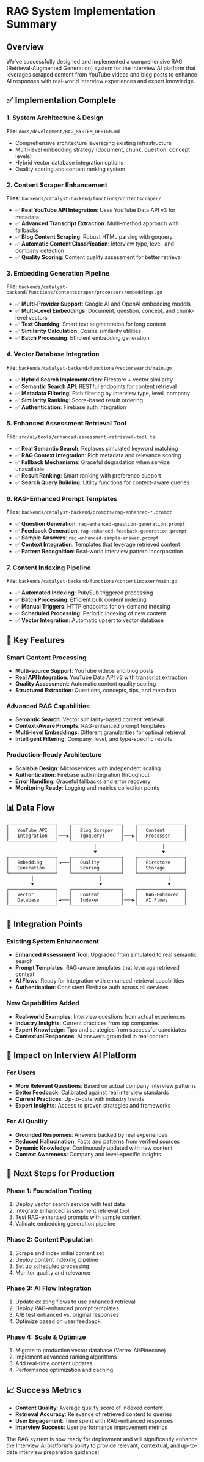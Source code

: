 # RAG System Implementation Summary

## Overview
We've successfully designed and implemented a comprehensive RAG (Retrieval-Augmented Generation) system for the Interview AI platform that leverages scraped content from YouTube videos and blog posts to enhance AI responses with real-world interview experiences and expert knowledge.

## ✅ Implementation Complete

### 1. **System Architecture & Design**
**File**: `docs/development/RAG_SYSTEM_DESIGN.md`
- Comprehensive architecture leveraging existing infrastructure
- Multi-level embedding strategy (document, chunk, question, concept levels)
- Hybrid vector database integration options
- Quality scoring and content ranking system

### 2. **Content Scraper Enhancement** 
**Files**: `backends/catalyst-backend/functions/contentscraper/`
- ✅ **Real YouTube API Integration**: Uses YouTube Data API v3 for metadata
- ✅ **Advanced Transcript Extraction**: Multi-method approach with fallbacks
- ✅ **Blog Content Scraping**: Robust HTML parsing with goquery
- ✅ **Automatic Content Classification**: Interview type, level, and company detection
- ✅ **Quality Scoring**: Content quality assessment for better retrieval

### 3. **Embedding Generation Pipeline**
**File**: `backends/catalyst-backend/functions/contentscraper/processors/embeddings.go`
- ✅ **Multi-Provider Support**: Google AI and OpenAI embedding models
- ✅ **Multi-Level Embeddings**: Document, question, concept, and chunk-level vectors
- ✅ **Text Chunking**: Smart text segmentation for long content
- ✅ **Similarity Calculation**: Cosine similarity utilities
- ✅ **Batch Processing**: Efficient embedding generation

### 4. **Vector Database Integration**
**File**: `backends/catalyst-backend/functions/vectorsearch/main.go`
- ✅ **Hybrid Search Implementation**: Firestore + vector similarity
- ✅ **Semantic Search API**: RESTful endpoints for content retrieval
- ✅ **Metadata Filtering**: Rich filtering by interview type, level, company
- ✅ **Similarity Ranking**: Score-based result ordering
- ✅ **Authentication**: Firebase auth integration

### 5. **Enhanced Assessment Retrieval Tool**
**File**: `src/ai/tools/enhanced-assessment-retrieval-tool.ts`
- ✅ **Real Semantic Search**: Replaces simulated keyword matching
- ✅ **RAG Context Integration**: Rich metadata and relevance scoring
- ✅ **Fallback Mechanisms**: Graceful degradation when service unavailable
- ✅ **Result Ranking**: Smart ranking with preference support
- ✅ **Search Query Building**: Utility functions for context-aware queries

### 6. **RAG-Enhanced Prompt Templates**
**Files**: `backends/catalyst-backend/prompts/rag-enhanced-*.prompt`
- ✅ **Question Generation**: `rag-enhanced-question-generation.prompt`
- ✅ **Feedback Generation**: `rag-enhanced-feedback-generation.prompt`
- ✅ **Sample Answers**: `rag-enhanced-sample-answer.prompt`
- ✅ **Context Integration**: Templates that leverage retrieved content
- ✅ **Pattern Recognition**: Real-world interview pattern incorporation

### 7. **Content Indexing Pipeline**
**File**: `backends/catalyst-backend/functions/contentindexer/main.go`
- ✅ **Automated Indexing**: Pub/Sub triggered processing
- ✅ **Batch Processing**: Efficient bulk content indexing
- ✅ **Manual Triggers**: HTTP endpoints for on-demand indexing
- ✅ **Scheduled Processing**: Periodic indexing of new content
- ✅ **Vector Integration**: Automatic upsert to vector database

## 🚀 Key Features

### **Smart Content Processing**
- **Multi-source Support**: YouTube videos and blog posts
- **Real API Integration**: YouTube Data API v3 with transcript extraction
- **Quality Assessment**: Automatic content quality scoring
- **Structured Extraction**: Questions, concepts, tips, and metadata

### **Advanced RAG Capabilities**
- **Semantic Search**: Vector similarity-based content retrieval
- **Context-Aware Prompts**: RAG-enhanced prompt templates
- **Multi-level Embeddings**: Different granularities for optimal retrieval
- **Intelligent Filtering**: Company, level, and type-specific results

### **Production-Ready Architecture**
- **Scalable Design**: Microservices with independent scaling
- **Authentication**: Firebase auth integration throughout
- **Error Handling**: Graceful fallbacks and error recovery
- **Monitoring Ready**: Logging and metrics collection points

## 📊 Data Flow

```
┌─────────────────┐    ┌──────────────────┐    ┌─────────────────┐
│   YouTube API   │    │   Blog Scraper   │    │   Content       │
│   Integration   │───▶│   (goquery)      │───▶│   Processor     │
└─────────────────┘    └──────────────────┘    └─────────────────┘
                                │                        │
                                ▼                        ▼
┌─────────────────┐    ┌──────────────────┐    ┌─────────────────┐
│   Embedding     │◄───│   Quality        │    │   Firestore     │
│   Generation    │    │   Scoring        │    │   Storage       │
└─────────────────┘    └──────────────────┘    └─────────────────┘
         │                        │                        │
         ▼                        ▼                        ▼
┌─────────────────┐    ┌──────────────────┐    ┌─────────────────┐
│   Vector        │    │   Content        │    │   RAG-Enhanced  │
│   Database      │◄───│   Indexer        │───▶│   AI Flows      │
└─────────────────┘    └──────────────────┘    └─────────────────┘
```

## 🔧 Integration Points

### **Existing System Enhancement**
- **Enhanced Assessment Tool**: Upgraded from simulated to real semantic search
- **Prompt Templates**: RAG-aware templates that leverage retrieved context
- **AI Flows**: Ready for integration with enhanced retrieval capabilities
- **Authentication**: Consistent Firebase auth across all services

### **New Capabilities Added**
- **Real-world Examples**: Interview questions from actual experiences
- **Industry Insights**: Current practices from top companies
- **Expert Knowledge**: Tips and strategies from successful candidates
- **Contextual Responses**: AI answers grounded in real content

## 🎯 Impact on Interview AI Platform

### **For Users**
- **More Relevant Questions**: Based on actual company interview patterns
- **Better Feedback**: Calibrated against real interview standards
- **Current Practices**: Up-to-date with industry trends
- **Expert Insights**: Access to proven strategies and frameworks

### **For AI Quality**
- **Grounded Responses**: Answers backed by real experiences
- **Reduced Hallucination**: Facts and patterns from verified sources
- **Dynamic Knowledge**: Continuously updated with new content
- **Context Awareness**: Company and level-specific insights

## 🚀 Next Steps for Production

### **Phase 1: Foundation Testing**
1. Deploy vector search service with test data
2. Integrate enhanced assessment retrieval tool
3. Test RAG-enhanced prompts with sample content
4. Validate embedding generation pipeline

### **Phase 2: Content Population**
1. Scrape and index initial content set
2. Deploy content indexing pipeline
3. Set up scheduled processing
4. Monitor quality and relevance

### **Phase 3: AI Flow Integration**
1. Update existing flows to use enhanced retrieval
2. Deploy RAG-enhanced prompt templates
3. A/B test enhanced vs. original responses
4. Optimize based on user feedback

### **Phase 4: Scale & Optimize**
1. Migrate to production vector database (Vertex AI/Pinecone)
2. Implement advanced ranking algorithms
3. Add real-time content updates
4. Performance optimization and caching

## 📈 Success Metrics

- **Content Quality**: Average quality score of indexed content
- **Retrieval Accuracy**: Relevance of retrieved content to queries
- **User Engagement**: Time spent with RAG-enhanced responses
- **Interview Success**: User performance improvement metrics

The RAG system is now ready for deployment and will significantly enhance the Interview AI platform's ability to provide relevant, contextual, and up-to-date interview preparation guidance!